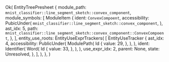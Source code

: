 Ok(
    EntityTreePresheet {
        module_path: `mnist_classifier::line_segment_sketch::convex_component`,
        module_symbols: [
            ModuleItem {
                ident: `ConvexCompoent`,
                accessibility: PubicUnder(
                    `mnist_classifier::line_segment_sketch::convex_component`,
                ),
                ast_idx: 5,
                path: `mnist_classifier::line_segment_sketch::convex_component::ConvexCompoent`,
            },
        ],
        entity_use_roots: EntityUseExprTrackers(
            [
                EntityUseTracker {
                    ast_idx: 4,
                    accessibility: PublicUnder(
                        ModulePath(
                            Id {
                                value: 29,
                            },
                        ),
                    ),
                    ident: Identifier(
                        Word(
                            Id {
                                value: 33,
                            },
                        ),
                    ),
                    use_expr_idx: 2,
                    parent: None,
                    state: Unresolved,
                },
            ],
        ),
    },
)